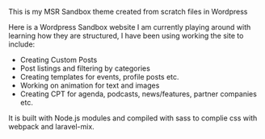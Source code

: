 This is my MSR Sandbox theme created from scratch files in Wordpress

Here is a Wordpress Sandbox website I am currently playing around with learning how they are structured, I have been using working the site to include:

- Creating Custom Posts
- Post listings and filtering by categories
- Creating templates for events, profile posts etc.
- Working on animation for text and images
- Creating CPT for agenda, podcasts, news/features, partner companies etc.

It is built with Node.js modules and compiled with sass to complie css with webpack and laravel-mix.
